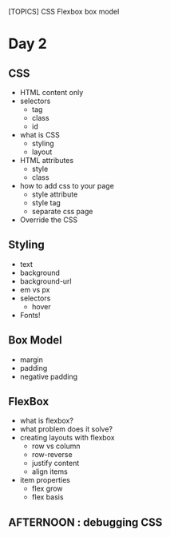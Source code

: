 [TOPICS]
CSS
Flexbox
box model

# Day 2

## CSS
- HTML 
    content only
- selectors
    - tag
    - class
    - id 
- what is CSS
    - styling
    - layout
- HTML attributes
    - style
    - class
- how to add css to your page
    - style attribute
    - style tag
    - separate css page
- Override the CSS


## Styling
- text 
- background
- background-url
- em vs px
- selectors
    - hover
- Fonts!

## Box Model
- margin
- padding
- negative padding

## FlexBox
- what is flexbox?
- what problem does it solve?
- creating layouts with flexbox
    - row vs column
    - row-reverse
    - justify content
    - align items
- item properties
    - flex grow
    - flex basis
    
## AFTERNOON : debugging CSS



    